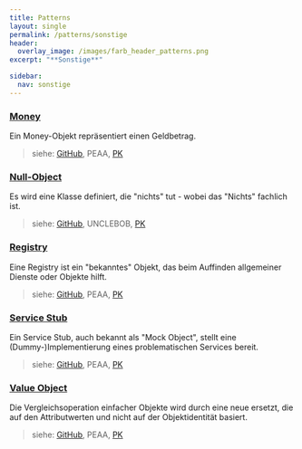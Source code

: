 ```yaml
---
title: Patterns
layout: single
permalink: /patterns/sonstige
header:
  overlay_image: /images/farb_header_patterns.png
excerpt: "**Sonstige**"

sidebar:
  nav: sonstige
---
```


### [Money](money)
Ein Money-Objekt repräsentiert einen Geldbetrag.

> siehe: [GitHub](https://github.com/KarlEilebrecht/patterns-kompakt-code/blob/main/src/test/java/de/calamanari/pk/money/README.md), PEAA, [PK](/literature#pk)

### [Null-Object](nullobject)
Es wird eine Klasse definiert, die "nichts" tut - wobei das "Nichts" fachlich ist.

> siehe: [GitHub](https://github.com/KarlEilebrecht/patterns-kompakt-code/blob/main/src/test/java/de/calamanari/pk/nullobject/README.md), UNCLEBOB, [PK](/literature#pk)

### [Registry](registry)
Eine Registry ist ein "bekanntes" Objekt, das beim Auffinden allgemeiner Dienste oder Objekte hilft.

> siehe: [GitHub](https://github.com/KarlEilebrecht/patterns-kompakt-code/blob/main/src/test/java/de/calamanari/pk/registry/README.md), PEAA, [PK](/literature#pk)

### [Service Stub](servicestub)
Ein Service Stub, auch bekannt als "Mock Object", stellt eine (Dummy-)Implementierung eines problematischen Services bereit.

> siehe: [GitHub](https://github.com/KarlEilebrecht/patterns-kompakt-code/blob/main/src/test/java/de/calamanari/pk/servicestub/README.md), PEAA, [PK](/literature#pk)

### [Value Object](valueobject)
Die Vergleichsoperation einfacher Objekte wird durch eine neue ersetzt, die auf den Attributwerten und nicht auf der Objektidentität basiert.

> siehe: [GitHub](https://github.com/KarlEilebrecht/patterns-kompakt-code/blob/main/src/test/java/de/calamanari/pk/valueobject/README.md), PEAA, [PK](/literature#pk)

